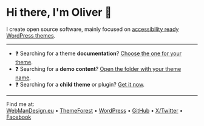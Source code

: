 # Hi there, I'm Oliver 👋

I create open source software, mainly focused on [accessibility ready WordPress themes](https://www.webmandesign.eu/project-tag/accessibility-ready/).

---

- ❓ Searching for a theme **documentation**? [Choose the one for your theme](https://webmandesign.github.io/docs/).
- ❓ Searching for a **demo content**? [Open the folder with your theme name](https://github.com/webmandesign/demo-content).
- ❓ Searching for a **child theme** or plugin? [Get it now](https://github.com/webmandesign/child-theme).

---

Find me at:  
[WebManDesign.eu](https://www.webmandesign.eu/) • [ThemeForest](https://themeforest.net/user/webmandesign) • [WordPress](https://profiles.wordpress.org/webmandesign/) • [GitHub](https://github.com/webmandesign) • [X/Twitter](https://x.com/webmandesigneu) • [Facebook](https://www.facebook.com/webmandesigneu)

<!--
**webmandesign/webmandesign** is a ✨ _special_ ✨ repository because its `README.md` (this file) appears on your GitHub profile.

Here are some ideas to get you started:

- 🔭 I’m currently working on ...
- 🌱 I’m currently learning ...
- 👯 I’m looking to collaborate on ...
- 🤔 I’m looking for help with ...
- 💬 Ask me about ...
- 📫 How to reach me: ...
- 😄 Pronouns: ...
- ⚡ Fun fact: ...
-->
